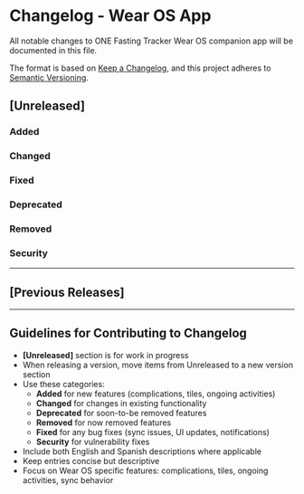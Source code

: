 # Changelog - Wear OS App

All notable changes to ONE Fasting Tracker Wear OS companion app will be documented in this file.

The format is based on [Keep a Changelog](https://keepachangelog.com/en/1.0.0/),
and this project adheres to [Semantic Versioning](https://semver.org/spec/v2.0.0.html).

## [Unreleased]

### Added

### Changed

### Fixed

### Deprecated

### Removed

### Security

---

## [Previous Releases]

<!-- Add completed releases here when ready -->

---

## Guidelines for Contributing to Changelog

- **[Unreleased]** section is for work in progress
- When releasing a version, move items from Unreleased to a new version section
- Use these categories:
  - **Added** for new features (complications, tiles, ongoing activities)
  - **Changed** for changes in existing functionality  
  - **Deprecated** for soon-to-be removed features
  - **Removed** for now removed features
  - **Fixed** for any bug fixes (sync issues, UI updates, notifications)
  - **Security** for vulnerability fixes
- Include both English and Spanish descriptions where applicable
- Keep entries concise but descriptive
- Focus on Wear OS specific features: complications, tiles, ongoing activities, sync behavior
